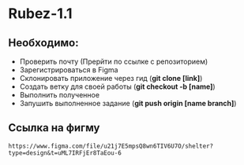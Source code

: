 # Rubez-1.1

## Необходимо:

- Проверить почту (Прерйти по ссылке с репозиторием)
- Зарегистрироваться в Figma
- Склонировать приложение через гид (**git clone [link]**)
- Создать ветку для своей работы (**git checkout -b [name]**)
- Выполнить полученное 
- Запушить выполненное задание (**git push origin [name branch]**)

## Ссылка на фигму

    https://www.figma.com/file/u21j7E5mpsQ8wn6TIV6U7O/shelter?type=design&t=uML7IRFjEr8TaEou-6
